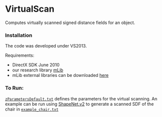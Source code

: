 

# VirtualScan

Computes virtually scanned signed distance fields for an object.

### Installation
The code was developed under VS2013.

Requirements:
- DirectX SDK June 2010
- our research library [mLib](https://github.com/niessner/mLib)
- mLib external libraries can be downloaded [here](https://www.dropbox.com/s/fve3uen5mzonidx/mLibExternal.zip?dl=0)


### To Run:
[`zParametersDefault.txt`](zParametersDefault.txt) defines the parameters for the virtual scanning. An example can be run using [ShapeNet.v2](https://shapenet.org/) to generate a scanned SDF of the chair in [`example_chair.txt`](example_chair.txt)
